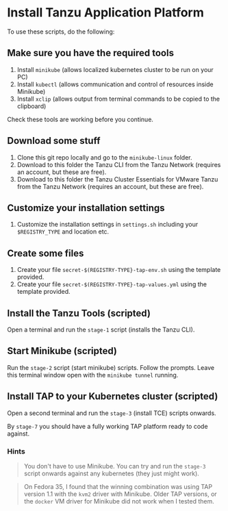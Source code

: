 # Install Tanzu Application Platform

To use these scripts, do the following:

## Make sure you have the required tools

1. Install `minikube` (allows localized kubernetes cluster to be run on your PC)
1. Install `kubectl` (allows communication and control of resources inside Minikube)
1. Install `xclip` (allows output from terminal commands to be copied to the clipboard)

Check these tools are working before you continue.

## Download some stuff

1. Clone this git repo locally and go to the `minikube-linux` folder.
1. Download to this folder the Tanzu CLI from the Tanzu Network (requires an account, but these are free).
1. Download to this folder the Tanzu Cluster Essentials for VMware Tanzu from the Tanzu Network (requires an account, but these are free).

## Customize your installation settings

1. Customize the installation settings in `settings.sh` including your `$REGISTRY_TYPE` and location etc.

## Create some files

1. Create your file `secret-$(REGISTRY-TYPE}-tap-env.sh` using the template provided.
1. Create your file `secret-$(REGISTRY-TYPE}-tap-values.yml` using the template provided.


## Install the Tanzu Tools (scripted)

Open a terminal and run the `stage-1` script (installs the Tanzu CLI). 

## Start Minikube (scripted)

Run the `stage-2` script (start minikube) scripts. Follow the prompts. Leave this terminal window open with the `minikube tunnel` running.

## Install TAP to your Kubernetes cluster (scripted)

Open a second terminal and run the `stage-3` (install TCE) scripts onwards.

By `stage-7` you should have a fully working TAP platform ready to code against.

### Hints

> You don't have to use Minikube. You can try and run the `stage-3` script onwards against any kubernetes (they just might work).

> On Fedora 35, I found that the winning combination was using TAP version 1.1 with the `kvm2` driver with Minikube. Older TAP versions, or the `docker` VM driver for Minikube did not work when I tested them. 